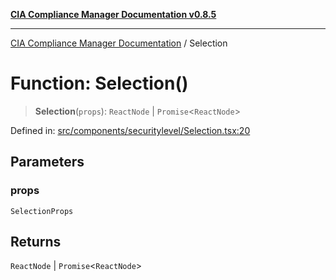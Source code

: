 [**CIA Compliance Manager Documentation v0.8.5**](../README.md)

***

[CIA Compliance Manager Documentation](../globals.md) / Selection

# Function: Selection()

> **Selection**(`props`): `ReactNode` \| `Promise`\<`ReactNode`\>

Defined in: [src/components/securitylevel/Selection.tsx:20](https://github.com/Hack23/cia-compliance-manager/blob/eca22610f41e5f6b6c0cece88769b1ffbe9db4bd/src/components/securitylevel/Selection.tsx#L20)

## Parameters

### props

`SelectionProps`

## Returns

`ReactNode` \| `Promise`\<`ReactNode`\>
